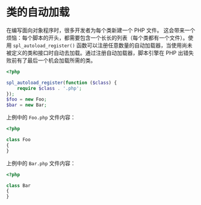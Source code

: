 # 类的自动加载

在编写面向对象程序时，很多开发者为每个类新建一个 PHP 文件。 这会带来一个烦恼：每个脚本的开头，都需要包含一个长长的列表（每个类都有一个文件）。使用 `spl_autoload_register()` 函数可以注册任意数量的自动加载器，当使用尚未被定义的类和接口时自动去加载。通过注册自动加载器，脚本引擎在 PHP 出错失败前有了最后一个机会加载所需的类。

```php
<?php

spl_autoload_register(function ($class) {
    require $class . '.php';
});
$foo = new Foo;
$bar = new Bar;

```

上例中的 `Foo.php` 文件内容：

```php
<?php

class Foo
{
}

```

上例中的 `Bar.php` 文件内容：

```php
<?php

class Bar
{
}

```

